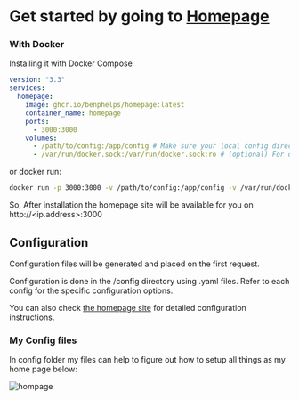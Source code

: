# Get started by going to [Homepage](https://gethomepage.dev/installation/docker/)

### With Docker

Installing it with Docker Compose
```yaml
version: "3.3"
services:
  homepage:
    image: ghcr.io/benphelps/homepage:latest
    container_name: homepage
    ports:
      - 3000:3000
    volumes:
      - /path/to/config:/app/config # Make sure your local config directory exists
      - /var/run/docker.sock:/var/run/docker.sock:ro # (optional) For docker integrations
```
or docker run:

```bash
docker run -p 3000:3000 -v /path/to/config:/app/config -v /var/run/docker.sock:/var/run/docker.sock ghcr.io/benphelps/homepage:latest
```

So, After installation the homepage site will be available for you on http://<ip.address>:3000

## Configuration

Configuration files will be generated and placed on the first request.

Configuration is done in the /config directory using .yaml files. Refer to each config for
the specific configuration options.

You can also check [the homepage site](http://gethomepage.dev) for detailed configuration instructions.

### My Config files

In config folder my files can help to figure out how to setup all things as my home page below:

![hompage](https://github.com/Dhruvp25/homeserver/assets/71492443/1de94256-1115-4b79-abc4-ceddfea8367a)
